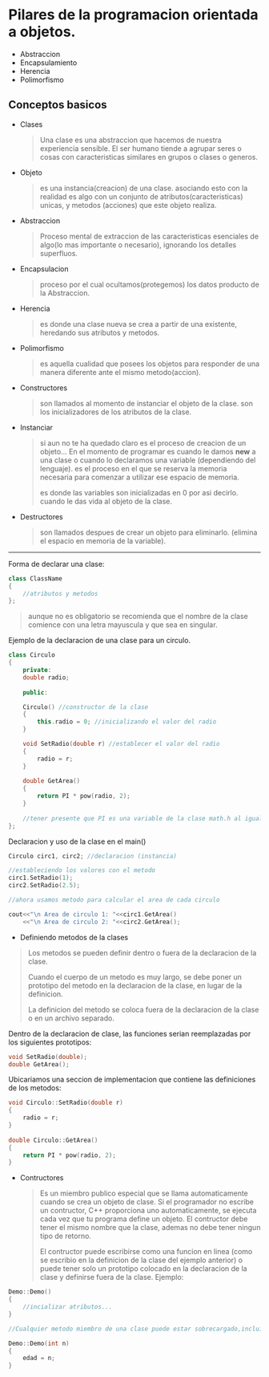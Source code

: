 # Pilares de la programacion orientada a objetos.

- Abstraccion
- Encapsulamiento
- Herencia
- Polimorfismo

## Conceptos basicos

* Clases

  > Una clase es una abstraccion que hacemos de nuestra experiencia sensible. El ser humano tiende a agrupar seres o cosas con caracteristicas similares en grupos o clases o generos.

* Objeto

  > es una instancia(creacion) de una clase. asociando esto con la realidad es algo con un conjunto de atributos(caracteristicas) unicas, y metodos (acciones) que este objeto realiza.

* Abstraccion

  > Proceso mental de extraccion de las caracteristicas esenciales de algo(lo mas importante o necesario), ignorando los detalles superfluos.

* Encapsulacion

  > proceso por el cual ocultamos(protegemos) los datos producto de la Abstraccion.

* Herencia

  > es donde una clase nueva se crea a partir de una existente, heredando sus atributos y metodos.

* Polimorfismo

  > es aquella cualidad que posees los objetos para responder de una manera diferente ante el mismo metodo(accion).

* Constructores

  > son llamados al momento de instanciar el objeto de la clase. son los inicializadores de los atributos de la clase.

* Instanciar

  > si aun no te ha quedado claro es el proceso de creacion de un objeto… En el momento de programar es cuando le damos **new** a una clase o cuando lo declaramos una variable (dependiendo del lenguaje). es el proceso en el que se reserva la memoria necesaria para comenzar a utilizar ese espacio de memoria.
  >
  > es donde las variables son inicializadas en 0 por asi decirlo. cuando le das vida al objeto de la clase.

* Destructores

  > son llamados despues de crear un objeto para eliminarlo. (elimina el espacio en memoria de la variable).



----

Forma de declarar una clase:

```c++
class ClassName
{
	//atributos y metodos
};
```


> aunque no es obligatorio se recomienda que el nombre de la clase comience con una letra mayuscula y que sea en singular.

Ejemplo de la declaracion de una clase para un circulo.

```c++
class Circulo
{
	private:
    double radio;
    
    public:

    Circulo() //constructor de la clase
    {
        this.radio = 0; //inicializando el valor del radio
    }

    void SetRadio(double r) //establecer el valor del radio
    {
        radio = r;
    }
    
    double GetArea()
    {
        return PI * pow(radio, 2);
    }
    
    //tener presente que PI es una variable de la clase math.h al igual que el metodo pow() que es para calcular el potencial(^).
};
```


Declaracion y uso de la clase en el main()

```c++
Circulo circ1, circ2; //declaracion (instancia)

//estableciendo los valores con el metodo
circ1.SetRadio(1);
circ2.SetRadio(2.5);

//ahora usamos metodo para calcular el area de cada circulo

cout<<"\n Area de circulo 1: "<<circ1.GetArea()
    <<"\n Area de circulo 2: "<<circ2.GetArea();

```

* Definiendo metodos de la clases
> Los metodos se pueden definir dentro o fuera de la declaracion de la clase.
>
> Cuando el cuerpo de un metodo es muy largo, se debe poner un prototipo del metodo en la declaracion de la clase, en lugar de la definicion.
>
> La definicion del metodo se coloca fuera de la declaracion de la clase o en un archivo separado.



Dentro de la declaracion de clase, las funciones serian reemplazadas por los siguientes prototipos:

```c++
void SetRadio(double);
double GetArea();
```

Ubicariamos una seccion de implementacion que contiene las definiciones de los metodos:

```c++
void Circulo::SetRadio(double r)
{
	radio = r;
}
    
double Circulo::GetArea()
{
    return PI * pow(radio, 2);
}
```

* Contructores

    >   Es un miembro publico especial que se llama automaticamente cuando se crea un objeto de clase. Si el programador no escribe un contructor, C++ proporciona uno automaticamente, se ejecuta cada vez que tu programa define un objeto. El contructor debe tener el mismo nombre que la clase, ademas no debe tener ningun tipo de retorno.
    >
    >   El contructor puede escribirse como una funcion en linea (como se escribio en la definicion de la clase del ejemplo anterior) o puede tener solo un prototipo colocado en la declaracion de la clase y definirse fuera de la clase. Ejemplo:

```c++
Demo::Demo()
{
	//incializar atributos...
}

//Cualquier metodo miembro de una clase puede estar sobrecargado,incluido el contructor, siempre que cada contructor tenga una lista de parametros diferentes, el compilador puede diferencialos.

Demo::Demo(int n)
{
    edad = n;
}
```